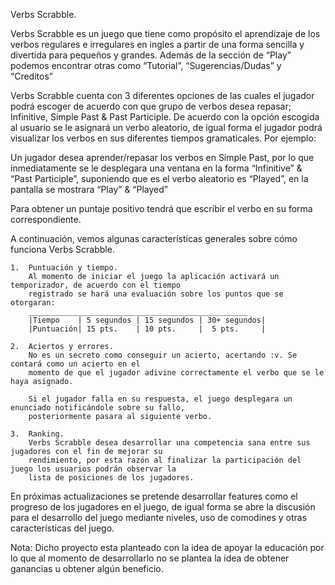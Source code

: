 Verbs Scrabble.

Verbs Scrabble es un juego que tiene como propósito el aprendizaje de los verbos regulares e irregulares en ingles a partir de una forma sencilla y divertida para pequeños y grandes. Además de la sección de “Play” podemos encontrar otras como “Tutorial”, “Sugerencias/Dudas” y “Creditos”

Verbs Scrabble cuenta con 3 diferentes opciones de las cuales el jugador podrá escoger de acuerdo con que grupo de verbos desea repasar; Infinitive, Simple Past & Past Participle. De acuerdo con la opción escogida al usuario se le asignará un verbo aleatorio, de igual forma el jugador podrá visualizar los verbos en sus diferentes tiempos gramaticales. Por ejemplo:
	
Un jugador desea aprender/repasar los verbos en Simple Past, por lo que inmediatamente se le desplegara una ventana en la forma “Infinitive” & “Past Participle”, suponiendo que es el verbo aleatorio es “Played”, en la pantalla se mostrara “Play” & “Played” 

Para obtener un puntaje positivo tendrá que escribir el verbo en su forma correspondiente.

A continuación, vemos algunas características generales sobre cómo funciona Verbs Scrabble.

    1.	Puntuación y tiempo.
        Al momento de iniciar el juego la aplicación activará un temporizador, de acuerdo con el tiempo 
        registrado se hará una evaluación sobre los puntos que se otorgaran:
        _________________________________________________
        |Tiempo	   | 5 segundos	| 15 segundos |	30+ segundos|
        |Puntuación| 15 pts.	| 10 pts.	  |  5 pts.     |

    2.	Aciertos y errores.
        No es un secreto como conseguir un acierto, acertando :v. Se contará como un acierto en el 
        momento de que el jugador adivine correctamente el verbo que se le haya asignado. 

        Si el jugador falla en su respuesta, el juego desplegara un enunciado notificándole sobre su fallo, 
        posteriormente pasara al siguiente verbo.
    
    3.	Ranking.
        Verbs Scrabble desea desarrollar una competencia sana entre sus jugadores con el fin de mejorar su 
        rendimiento, por esta razón al finalizar la participación del juego los usuarios podrán observar la 
        lista de posiciones de los jugadores.

En próximas actualizaciones se pretende desarrollar features como el progreso de los jugadores en el juego, de igual forma se abre la discusión para el desarrollo del juego mediante niveles, uso de comodines y otras características del juego.

Nota: Dicho proyecto esta planteado con la idea de apoyar la educación por lo que al momento de desarrollarlo no se plantea la idea de obtener ganancias u obtener algún beneficio.
